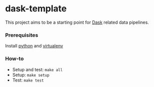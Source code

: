 # dask-template

This project aims to be a starting point for [Dask](https://dask.org/) related data pipelines.

### Prerequisites

Install [python](https://www.python.org/downloads/) and [virtualenv](https://virtualenv.pypa.io/en/latest/installation/)

### How-to
* Setup and test: ```make all```
* Setup: ```make setup```
* Test: ```make test```
